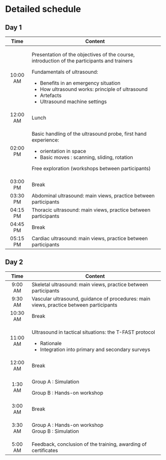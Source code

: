 # Detailed schedule

## Day 1



|   Time   | Content                                                                                                                                                                                                                                                                                                            |
| :------: | ------------------------------------------------------------------------------------------------------------------------------------------------------------------------------------------------------------------------------------------------------------------------------------------------------------------ |
| 10:00 AM | <p></p><p>Presentation of the objectives of the course, introduction of the participants and trainers</p><p></p><p>Fundamentals of ultrasound:</p><ul><li>Benefits in an emergency situation</li><li>How ultrasound works: principle of ultrasound</li><li>Artefacts</li><li>Ultrasound machine settings</li></ul> |
| 12:00 AM | Lunch                                                                                                                                                                                                                                                                                                              |
| 02:00 PM | <p>Basic handling of the ultrasound probe, first hand experience:</p><ul><li>orientation in space</li><li>Basic moves : scanning, sliding, rotation</li></ul><p>Free exploration (workshops between participants)</p>                                                                                              |
| 03:00 PM | Break                                                                                                                                                                                                                                                                                                              |
| 03:30 PM | Abdominal ultrasound: main views, practice between participants                                                                                                                                                                                                                                                    |
| 04:15 PM | Thoracic ultrasound: main views, practice between participants                                                                                                                                                                                                                                                     |
| 04:45 PM | Break                                                                                                                                                                                                                                                                                                              |
| 05:15 PM | Cardiac ultrasound: main views, practice between participants                                                                                                                                                                                                                                                      |

## Day 2

|   Time   | Content                                                                                                                                                |
| :------: | ------------------------------------------------------------------------------------------------------------------------------------------------------ |
|  9:00 AM | Skeletal ultrasound: main views, practice between participants                                                                                         |
|  9:30 AM | Vascular ultrasound, guidance of procedures: main views, practice between participants                                                                 |
| 10:30 AM | Break                                                                                                                                                  |
| 11:00 AM | <p></p><p>Ultrasound in tactical situations: the T-FAST protocol</p><ul><li>Rationale</li><li>Integration into primary and secondary surveys</li></ul> |
| 12:00 AM | Break                                                                                                                                                  |
|  1:30 AM | <p></p><p>Group A : Simulation</p><p>Group B : Hands-on workshop</p>                                                                                   |
|  3:00 AM | Break                                                                                                                                                  |
|  3:30 AM | <p>Group A : Hands-on workshop<br>Group B : Simulation</p>                                                                                             |
|  5:00 AM | Feedback, conclusion of the training, awarding of certificates                                                                                         |
